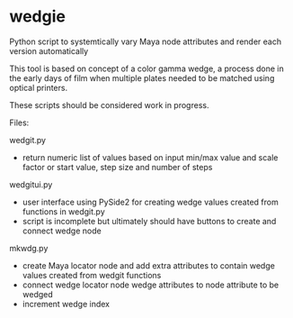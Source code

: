 # wedgie
Python script to systemtically vary Maya node attributes and render each version automatically

This tool is based on concept of a color gamma wedge, a process done in the early days of film when multiple plates 
needed to be matched using optical printers.

These scripts should be considered work in progress.

Files:

wedgit.py

- return numeric list of values based on input min/max value and scale factor or start value, step size and number of steps
  
wedgitui.py

- user interface using PySide2 for creating wedge values created from functions in wedgit.py
- script is incomplete but ultimately should have buttons to create and connect wedge node
  
mkwdg.py

- create Maya locator node and add extra attributes to contain wedge values created from wedgit functions
- connect wedge locator node wedge attributes to node attribute to be wedged
- increment wedge index

